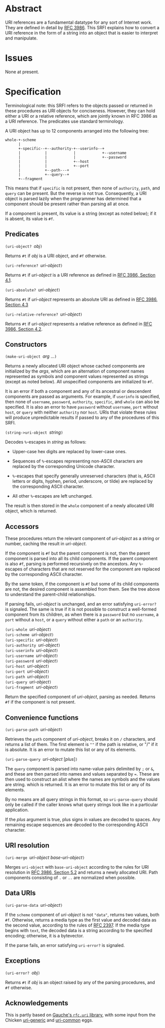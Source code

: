 # Abstract

URI references are a fundamental datatype for any sort of Internet work.
They are defined in detail by [RFC 3986](https://tools.ietf.org/html/rfc3986).
This SRFI explains how to convert a URI reference in the form of a string
into an object that is easier to interpret and manipulate.

# Issues

None at present.

# Specification

Terminological note: this SRFI refers to the objects passed or
returned in these procedures as URI objects for conciseness.
However, they can hold either a URI or a relative reference,
which are jointly known in RFC 3986 as a URI reference.
The predicates use standard terminology.

A URI object has up to 12 components arranged into the following tree:

```
whole-+-scheme
      |
      +-specific--+--authority-+--userinfo--+
      |           |            |            +--username
      |           |            |            +--password
      |           |            +--host
      |           |            +--port
      |           +--path---+
      |           +--query--+
      +--fragment
```
This means that if `specific` is not present, then none of
`authority`, `path`, and `query` can be present.
But the reverse is not true.  Consequently, a URI object is
parsed lazily when the programmer has determined that
a component should be present rather than parsing all at once.

If a component is present, its value is a string
(except as noted below);
if it is absent, its value is `#f`.

## Predicates

`(uri-object? `*obj*`)`

Returns `#t` if *obj* is a URI object, and `#f` otherwise.

`(uri-reference? `*uri-object*`)`

Returns `#t` if *uri-object* is a URI reference
as defined in [RFC 3986, Section 4.1](https://tools.ietf.org/html/rfc3986#section-4.1).

`(uri-absolute? `*uri-object*`)`

Returns `#t` if *uri-object* represents an absolute URI
as defined in [RFC 3986, Section 4.3](https://tools.ietf.org/html/rfc3986#section-4.3)

`(uri-relative-reference? `*uri-object*`)`

Returns `#t` if *uri-object* represents a relative reference
as defined in [RFC 3986, Section 4.2](https://tools.ietf.org/html/rfc3986#section-4.2).

## Constructors

`(make-uri-object `*arg* ...`)`

Returns a newly allocated URI object whose cached components are
initialized by the *args*, which are an alternation of
component names represented as symbols and component
values represented as strings (except as noted below).
All unspecified components are initialized to `#f`.

It is an error if both a component and any of its ancestral
or descendent components are passed as arguments.
For example, if `userinfo` is specified, then none of
`username`, `password`, `authority`, `specific`, and `whole` can also be specified.
It is also an error to have `password` without `username`, `port` without `host`,
or `query` with neither `authority` nor `host`.
URIs that violate these rules will produce unpredictable results
if passed to any of the procedures of this SRFI.

`(string->uri-object `*string*`)`

Decodes `%`-escapes in *string* as follows:

 * Upper-case hex digits are replaced by lower-case ones.
 
 * Sequences of `%`-escapes representing
   non-ASCII characters are replaced by the corresponding
   Unicode character.
   
 * `%`-escapes that specify generally unreserved characters
   (that is, ASCII letters or digits, hyphen, period,
   underscore, or tilde) are replaced by the
   corresponding ASCII character.
   
 * All other `%`-escapes are left unchanged.

The result is then stored in the `whole` component
of a newly allocated URI object, which is returned.

## Accessors
 
 These procedures return the relevant component
 of *uri-object* as a string or number,
 caching the result in *uri-object*.
 
 If the component is `#f` but the parent component
 is not, then the parent component is parsed into all
 its child components.  If the parent component is also
 `#f`, parsing is performed recursively on the ancestors.
 Any `%`-escapes of characters that are not reserved
 for the component are replaced by the corresponding ASCII
 character.
 
 By the same token, if the
 component is `#f` but some of its child components
 are not, the desired component is assembled from them.
 See the tree above to understand the parent-child
 relationships. 

 If parsing fails, *uri-object* is unchanged,
 and an error satisfying `uri-error?` is signaled.
 The same is true if it is not possible to construct
 a well-formed component from its children, as when
 there is a `password` but no `username`, a `port`
 without a `host`, or a `query` without either a `path`
 or an `authority`.

`(uri-whole `*uri-object*`)`  
`(uri-scheme `*uri-object*`)`  
`(uri-specific `*uri-object*`)`  
`(uri-authority `*uri-object*`)`  
`(uri-userinfo `*uri-object*`)`  
`(uri-username `*uri-object*`)`  
`(uri-password `*uri-object*`)`  
`(uri-host `*uri-object*`)`  
`(uri-port `*uri-object*`)`  
`(uri-path `*uri-object*`)`  
`(uri-query `*uri-object*`)`  
`(uri-fragment `*uri-object*`)`

Return the specified component of *uri-object*,
parsing as needed.  Returns `#f` if the component
is not present.

## Convenience functions

`(uri-parse-path `*uri-object*`)`

Retrieves the `path` component of *uri-object*,
breaks it on `/` characters, and returns a list of them.
The first element is `""` if the path is relative,
or "/" if it is absolute.
It is an error to mutate this list or any of its elements.
  
`(uri-parse-query `*uri-object* [*plus*]`)`

The `query` component is parsed into name-value
pairs delimited by `;` or `&`, and these are
then parsed into names and values separated by `=`.
These are then used to construct an alist
where the names are symbols and the values are string.
which is returned.
It is an error to mutate this list or any of its elements.

By no means are all query strings in this format,
so `uri-parse-query` should only be called
if the caller knows what query strings look like
in a particular application.

If the *plus* argument is true, plus signs
in values are decoded to spaces.
Any remaining escape sequences are decoded
to the corresponding ASCII character.

## URI resolution

`(uri-merge `*uri-object base-uri-object*`)`

Merges `uri-object` with `base-uri-object`
according to the rules for URI resolution
in [RFC 3986, Section 5.2](https://tools.ietf.org/html/rfc3986#section-5.2)
and returns a newly allocated URI.
Path components consisting of `.` or `..`
are normalized when possible.

## Data URIs

`(uri-parse-data `*uri-object*`)`

If the `scheme` component of *uri-object*
is not `"data"`, returns two values, both `#f`.
Otherwise, returns a media type as the first value
and decoded data as the second value, according
to the rules of [RFC 2397](https://tools.ietf.org/html/rfc2397).
If the media type begins with `text`, the decoded data
is a string according to the specified encoding;
otherwise, it is a bytevector.

If the parse fails, an error satisfying `uri-error?` is signaled.

## Exceptions

`(uri-error? `*obj*`)`

Returns `#t` if *obj* is an object raised by any of the
parsing procedures, and `#f` otherwise.

## Acknowledgements

This is partly based on
[Gauche's `rfc.uri` library](http://practical-scheme.net/gauche/man/gauche-refe/URI-parsing-and-construction.html#URI-parsing-and-construction),
with some input from the Chicken [uri-generic](http://wiki.call-cc.org/eggref/5/uri-generic) and
[uri-common](http://wiki.call-cc.org/eggref/5/uri-common) eggs.
